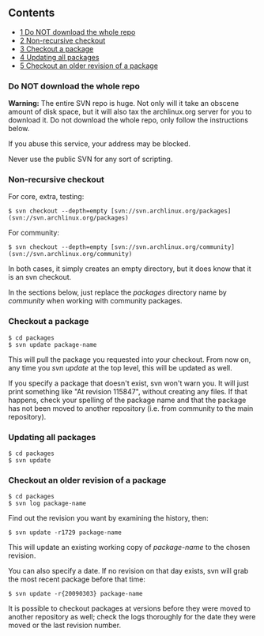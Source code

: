 ## Contents

*   [1 Do NOT download the whole repo](#Do_NOT_download_the_whole_repo)
*   [2 Non-recursive checkout](#Non-recursive_checkout)
*   [3 Checkout a package](#Checkout_a_package)
*   [4 Updating all packages](#Updating_all_packages)
*   [5 Checkout an older revision of a package](#Checkout_an_older_revision_of_a_package)

### Do NOT download the whole repo

**Warning:** The entire SVN repo is huge. Not only will it take an obscene amount of disk space, but it will also tax the archlinux.org server for you to download it. Do not download the whole repo, only follow the instructions below.

If you abuse this service, your address may be blocked.

Never use the public SVN for any sort of scripting.

### Non-recursive checkout

For core, extra, testing:

```
$ svn checkout --depth=empty [svn://svn.archlinux.org/packages](svn://svn.archlinux.org/packages) 

```

For community:

```
$ svn checkout --depth=empty [svn://svn.archlinux.org/community](svn://svn.archlinux.org/community) 

```

In both cases, it simply creates an empty directory, but it does know that it is an svn checkout.

In the sections below, just replace the _packages_ directory name by _community_ when working with community packages.

### Checkout a package

```
$ cd packages
$ svn update package-name

```

This will pull the package you requested into your checkout. From now on, any time you _svn update_ at the top level, this will be updated as well.

If you specify a package that doesn't exist, svn won't warn you. It will just print something like "At revision 115847", without creating any files. If that happens, check your spelling of the package name and that the package has not been moved to another repository (i.e. from community to the main repository).

### Updating all packages

```
$ cd packages
$ svn update

```

### Checkout an older revision of a package

```
$ cd packages
$ svn log package-name

```

Find out the revision you want by examining the history, then:

```
$ svn update -r1729 package-name

```

This will update an existing working copy of _package-name_ to the chosen revision.

You can also specify a date. If no revision on that day exists, svn will grab the most recent package before that time:

```
$ svn update -r{20090303} package-name

```

It is possible to checkout packages at versions before they were moved to another repository as well; check the logs thoroughly for the date they were moved or the last revision number.